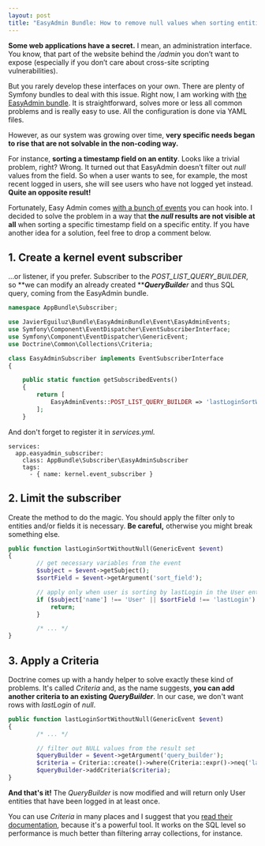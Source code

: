 ```yaml
---
layout: post
title: "EasyAdmin Bundle: How to remove null values when sorting entities"
---
```


**Some web applications have a secret.** I mean, an administration interface. You know, that part of the website behind the _/admin_ you don’t want to expose (especially if you don’t care about cross-site scripting vulnerabilities).

But you rarely develop these interfaces on your own. There are plenty of Symfony bundles to deal with this issue. Right now, I am working with [the EasyAdmin bundle](https://github.com/javiereguiluz/EasyAdminBundle). It is straightforward, solves more or less all common problems and is really easy to use. All the configuration is done via YAML files.

However, as our system was growing over time, **very specific needs began to rise that are not solvable in the non-coding way.**

For instance, **sorting a timestamp field on an entity**. Looks like a trivial problem, right? Wrong. It turned out that EasyAdmin doesn’t filter out _null_ values from the field. So when a user wants to see, for example, the most recent logged in users, she will see users who have not logged yet instead. **Quite an opposite result!**

Fortunately, Easy Admin comes [with a bunch of events](https://github.com/javiereguiluz/EasyAdminBundle/blob/master/Resources/doc/book/7-complex-dynamic-backends.md) you can hook into. I decided to solve the problem in a way that **the _null_ results are not visible at all** when sorting a specific timestamp field on a specific entity. If you have another idea for a solution, feel free to drop a comment below.

## 1\. Create a kernel event subscriber

...or listener, if you prefer. Subscriber to the _POST_LIST_QUERY_BUILDER_, so **we can modify an already created **_**QueryBuilde**r_ and thus SQL query, coming from the EasyAdmin bundle.

```php
namespace AppBundle\Subscriber;

use JavierEguiluz\Bundle\EasyAdminBundle\Event\EasyAdminEvents;
use Symfony\Component\EventDispatcher\EventSubscriberInterface;
use Symfony\Component\EventDispatcher\GenericEvent;
use Doctrine\Common\Collections\Criteria;

class EasyAdminSubscriber implements EventSubscriberInterface
{

    public static function getSubscribedEvents()
    {
        return [
            EasyAdminEvents::POST_LIST_QUERY_BUILDER => 'lastLoginSortWithoutNull',
        ];
    }
```

And don't forget to register it in _services.yml._

```
services:  
  app.easyadmin_subscriber:
    class: AppBundle\Subscriber\EasyAdminSubscriber
    tags:
      - { name: kernel.event_subscriber }
```

## 2\. Limit the subscriber

Create the method to do the magic. You should apply the filter only to entities and/or fields it is necessary. **Be careful,** otherwise you might break something else.

```php
public function lastLoginSortWithoutNull(GenericEvent $event)
{
        // get necessary variables from the event
        $subject = $event->getSubject();
        $sortField = $event->getArgument('sort_field');

        // apply only when user is sorting by lastLogin in the User entity
        if ($subject['name'] !== 'User' || $sortField !== 'lastLogin') {
            return;
        }

        /* ... */
}
```

## 3\. Apply a Criteria

Doctrine comes up with a handy helper to solve exactly these kind of problems. It's called _Criteria_ and, as the name suggests, **you can add another criteria to an existing _QueryBuilder_**. In our case, we don't want rows with _lastLogin_ of _null_.

```php
public function lastLoginSortWithoutNull(GenericEvent $event)
{
        /* ... */

        // filter out NULL values from the result set
        $queryBuilder = $event->getArgument('query_builder');
        $criteria = Criteria::create()->where(Criteria::expr()->neq('lastLogin', null));
        $queryBuilder->addCriteria($criteria);
}
```

**And that's it!** The _QueryBuilder_ is now modified and will return only User entities that have been logged in at least once.

You can use _Criteria_ in many places and I suggest that you [read their documentation](http://docs.doctrine-project.org/projects/doctrine-orm/en/latest/reference/working-with-associations.html#filtering-collections), because it's a powerful tool. It works on the SQL level so performance is much better than filtering array collections, for instance.